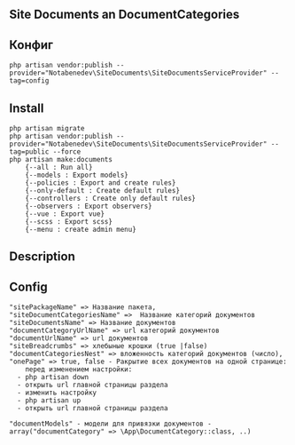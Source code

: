 ## Site Documents an DocumentCategories

## Конфиг
    php artisan vendor:publish --provider="Notabenedev\SiteDocuments\SiteDocumentsServiceProvider" --tag=config

## Install
    php artisan migrate
    php artisan vendor:publish --provider="Notabenedev\SiteDocuments\SiteDocumentsServiceProvider" --tag=public --force
    php artisan make:documents
        {--all : Run all}
        {--models : Export models}
        {--policies : Export and create rules}
        {--only-default : Create default rules}
        {--controllers : Create only default rules}
        {--observers : Export observers}
        {--vue : Export vue}
        {--scss : Export scss}
        {--menu : create admin menu}

## Description
    

## Config
     
    "sitePackageName" => Название пакета,
    "siteDocumentCategoriesName" =>  Название категорий документов
    "siteDocumentsName" => Название документов
    "documentCategoryUrlName" => url категорий документов
    "documentUrlName" => url документов
    "siteBreadcrumbs" => хлебыные крошки (true |false)
    "documentCategoriesNest" => вложенность категорий документов (число),
    "onePage" => true, false - Ракрытие всех документов на одной странице:
        перед изменением настройки:
      - php artisan down
      - открыть url главной страницы раздела
      - изменить настройку
      - php artisan up
      - открыть url главной страницы раздела
    
    "documentModels" - модели для привязки документов - array("documentCategory" => \App\DocumentCategory::class, ..)
   
